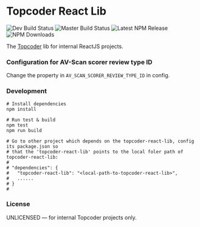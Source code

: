 # Topcoder React Lib
![Dev Build Status](https://img.shields.io/circleci/project/github/topcoder-platform/topcoder-react-lib/develop.svg?label=develop)
![Master Build Status](https://img.shields.io/circleci/project/github/topcoder-platform/topcoder-react-lib/master.svg?label=master)
![Latest NPM Release](https://img.shields.io/npm/v/topcoder-react-lib.svg)
![NPM Downloads](https://img.shields.io/npm/dm/topcoder-react-lib.svg)

The [Topcoder](https://www.topcoder.com) lib for internal ReactJS projects.


### Configuration for AV-Scan scorer review type ID

Change the property in `AV_SCAN_SCORER_REVIEW_TYPE_ID` in config.

### Development
```shell
# Install dependencies
npm install

# Run test & build
npm test
npm run build

# Go to other project which depends on the topcoder-react-lib, config its package.json so 
# that the 'topcoder-react-lib' points to the local foler path of topcoder-react-lib:
#
# "dependencies": {
#   "topcoder-react-lib": "<local-path-to-topcoder-react-lib>",
#   ......
# }
#
```

### License
UNLICENSED &mdash; for internal Topcoder projects only.
